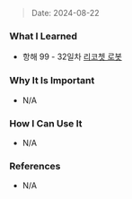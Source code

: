 > Date: 2024-08-22

### What I Learned

- 항해 99 - 32일차 [리코쳇 로봇](https://github.com/tjsry0466/algorithm-study/blob/main/programmers/%EB%A6%AC%EC%BD%94%EC%B3%87%20%EB%A1%9C%EB%B4%87.py)

### Why It Is Important

- N/A

### How I Can Use It

- N/A

### References

- N/A

